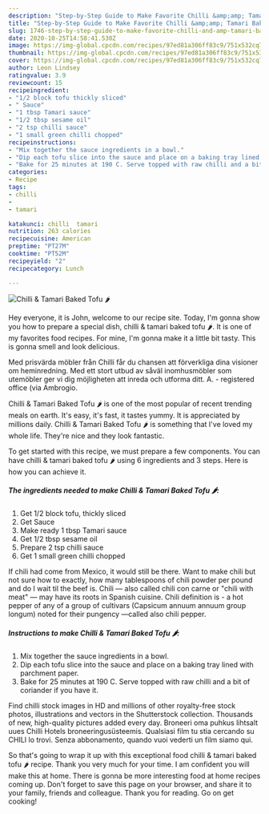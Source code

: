 ```yaml
---
description: "Step-by-Step Guide to Make Favorite Chilli &amp;amp; Tamari Baked Tofu 🌶"
title: "Step-by-Step Guide to Make Favorite Chilli &amp;amp; Tamari Baked Tofu 🌶"
slug: 1746-step-by-step-guide-to-make-favorite-chilli-and-amp-tamari-baked-tofu
date: 2020-10-25T14:58:41.530Z
image: https://img-global.cpcdn.com/recipes/97ed81a306ff83c9/751x532cq70/chilli-tamari-baked-tofu-🌶-recipe-main-photo.jpg
thumbnail: https://img-global.cpcdn.com/recipes/97ed81a306ff83c9/751x532cq70/chilli-tamari-baked-tofu-🌶-recipe-main-photo.jpg
cover: https://img-global.cpcdn.com/recipes/97ed81a306ff83c9/751x532cq70/chilli-tamari-baked-tofu-🌶-recipe-main-photo.jpg
author: Leon Lindsey
ratingvalue: 3.9
reviewcount: 15
recipeingredient:
- "1/2 block tofu thickly sliced"
- " Sauce"
- "1 tbsp Tamari sauce"
- "1/2 tbsp sesame oil"
- "2 tsp chilli sauce"
- "1 small green chilli chopped"
recipeinstructions:
- "Mix together the sauce ingredients in a bowl."
- "Dip each tofu slice into the sauce and place on a baking tray lined with parchment paper."
- "Bake for 25 minutes at 190 C. Serve topped with raw chilli and a bit of coriander if you have it."
categories:
- Recipe
tags:
- chilli
- 
- tamari

katakunci: chilli  tamari 
nutrition: 263 calories
recipecuisine: American
preptime: "PT27M"
cooktime: "PT52M"
recipeyield: "2"
recipecategory: Lunch

---
```



![Chilli &amp; Tamari Baked Tofu 🌶](https://img-global.cpcdn.com/recipes/97ed81a306ff83c9/751x532cq70/chilli-tamari-baked-tofu-🌶-recipe-main-photo.jpg)

Hey everyone, it is John, welcome to our recipe site. Today, I'm gonna show you how to prepare a special dish, chilli &amp; tamari baked tofu 🌶. It is one of my favorites food recipes. For mine, I'm gonna make it a little bit tasty. This is gonna smell and look delicious.

Med prisvärda möbler från Chilli får du chansen att förverkliga dina visioner om heminredning. Med ett stort utbud av såväl inomhusmöbler som utemöbler ger vi dig möjligheten att inreda och utforma ditt. A. - registered office (via Ambrogio.

Chilli &amp; Tamari Baked Tofu 🌶 is one of the most popular of recent trending meals on earth. It's easy, it's fast, it tastes yummy. It is appreciated by millions daily. Chilli &amp; Tamari Baked Tofu 🌶 is something that I've loved my whole life. They're nice and they look fantastic.


To get started with this recipe, we must prepare a few components. You can have chilli &amp; tamari baked tofu 🌶 using 6 ingredients and 3 steps. Here is how you can achieve it.

<!--inarticleads1-->

##### The ingredients needed to make Chilli &amp; Tamari Baked Tofu 🌶:

1. Get 1/2 block tofu, thickly sliced
1. Get  Sauce
1. Make ready 1 tbsp Tamari sauce
1. Get 1/2 tbsp sesame oil
1. Prepare 2 tsp chilli sauce
1. Get 1 small green chilli chopped


If chili had come from Mexico, it would still be there. Want to make chili but not sure how to exactly, how many tablespoons of chili powder per pound and do I wait til the beef is. Chili — also called chili con carne or &#34;chili with meat&#34; — may have its roots in Spanish cuisine. Chili definition is - a hot pepper of any of a group of cultivars (Capsicum annuum annuum group longum) noted for their pungency —called also chili pepper. 

<!--inarticleads2-->

##### Instructions to make Chilli &amp; Tamari Baked Tofu 🌶:

1. Mix together the sauce ingredients in a bowl.
1. Dip each tofu slice into the sauce and place on a baking tray lined with parchment paper.
1. Bake for 25 minutes at 190 C. Serve topped with raw chilli and a bit of coriander if you have it.


Find chilli stock images in HD and millions of other royalty-free stock photos, illustrations and vectors in the Shutterstock collection. Thousands of new, high-quality pictures added every day. Broneeri oma puhkus lihtsalt uues Chilli Hotels broneeringusüsteemis. Qualsiasi film tu stia cercando su CHILI lo trovi. Senza abbonamento, quando vuoi vederti un film siamo qui. 

So that's going to wrap it up with this exceptional food chilli &amp; tamari baked tofu 🌶 recipe. Thank you very much for your time. I am confident you will make this at home. There is gonna be more interesting food at home recipes coming up. Don't forget to save this page on your browser, and share it to your family, friends and colleague. Thank you for reading. Go on get cooking!
